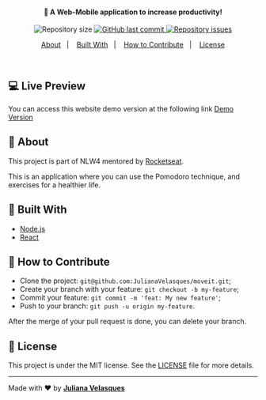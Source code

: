 <h4 align="center">
  🚀 A Web-Mobile application to increase productivity!
</h4>

<p align="center">
  <img alt="Repository size" src="https://img.shields.io/github/repo-size/Silve1ra/be-the-hero">
  
  <a href="https://github.com/JulianaVelasques/moveit/commits/master">
    <img alt="GitHub last commit" src="https://img.shields.io/github/last-commit/JulianaVelasques/moveit">
  </a>

  <a href="https://github.com/Silve1ra/be-the-hero/issues">
    <img alt="Repository issues" src="https://img.shields.io/github/issues/JulianaVelasques/moveit">
  </a>

</p>

<p align="center">
  <a href="#page_with_curl-about">About</a>&nbsp;&nbsp;&nbsp;|&nbsp;&nbsp;&nbsp;
  <a href="#wrench-built-with">Built With</a>&nbsp;&nbsp;&nbsp;|&nbsp;&nbsp;&nbsp;
  <a href="#-how-to-contribute">How to Contribute</a>&nbsp;&nbsp;&nbsp;|&nbsp;&nbsp;&nbsp;
  <a href="#memo-license">License</a>
</p>

<br>
    
    
## :computer: Live Preview

You can access this website demo version at the following link [Demo Version](https://movit-julianavelasques.vercel.app/)

## :page_with_curl: About

This project is part of NLW4 mentored by [Rocketseat](https://rocketseat.com.br/).

This is an application where you can use the Pomodoro technique, and exercises for a healthier life.

## :wrench: Built With

- [Node.js](https://nodejs.org/en/)
- [React](https://reactjs.org)

## 🤔 How to Contribute

- Clone the project: `git@github.com:JulianaVelasques/moveit.git`;
- Create your branch with your feature: `git checkout -b my-feature`;
- Commit your feature: `git commit -m 'feat: My new feature'`;
- Push to your branch: `git push -u origin my-feature`.

After the merge of your pull request is done, you can delete your branch.

## :memo: License

This project is under the MIT license. See the [LICENSE](LICENSE.md) file for more details.

---

Made with ♥ by <tr>
    <td align="center"><a href="https://github.com/JulianaVelasques"><b>Juliana Velasques</b></a><br /></td>
  <tr>
